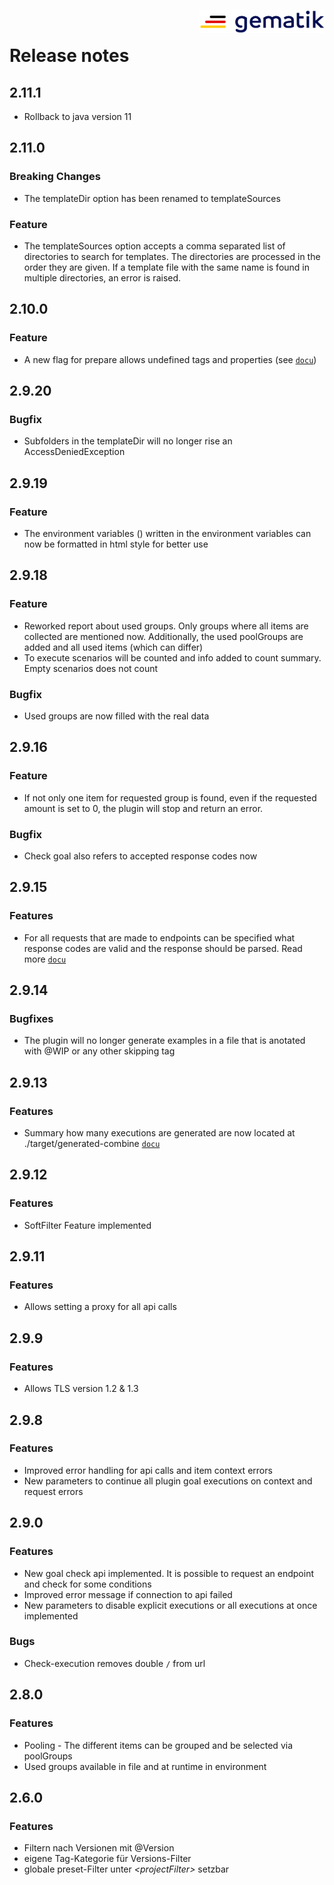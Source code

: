 <img align="right" width="200" height="37" src="doc/images/Gematik_Logo_Flag.png" alt="gematik logo"/> <br/>

# Release notes

## 2.11.1

- Rollback to java version 11

## 2.11.0

### Breaking Changes

- The templateDir option has been renamed to templateSources

### Feature

- The templateSources option accepts a comma separated list of directories to search for templates. The directories are
  processed in the order they are given. If a template file with the same name is found in multiple directories, an error is raised.

## 2.10.0

### Feature

- A new flag for prepare allows undefined tags and properties (see [`docu`](./doc/userguide/GettingStarted.adoc))

## 2.9.20

### Bugfix

- Subfolders in the templateDir will no longer rise an AccessDeniedException

## 2.9.19

### Feature

- The environment variables () written in the environment variables can now be formatted in html style for better use

## 2.9.18

### Feature

- Reworked report about used groups. Only groups where all items are collected are mentioned now. Additionally, the used
  poolGroups are added and all used items (which can differ)
- To execute scenarios will be counted and info added to count summary. Empty scenarios does not count

### Bugfix

- Used groups are now filled with the real data

## 2.9.16

### Feature

- If not only one item for requested group is found, even if the requested amount is set to 0, the plugin will stop and
  return an error.

### Bugfix

- Check goal also refers to accepted response codes now

## 2.9.15

### Features

- For all requests that are made to endpoints can be specified what response codes are valid and the response should be
  parsed. Read more [`docu`](./doc/userguide/GettingStarted.adoc)

## 2.9.14

### Bugfixes

- The plugin will no longer generate examples in a file that is anotated with @WIP or any other skipping tag

## 2.9.13

### Features

- Summary how many executions are generated are now located at
  ./target/generated-combine [`docu`](./doc/userguide/GettingStarted.adoc)

## 2.9.12

### Features

- SoftFilter Feature implemented

## 2.9.11

### Features

- Allows setting a proxy for all api calls

## 2.9.9

### Features

- Allows TLS version 1.2 & 1.3

## 2.9.8

### Features

- Improved error handling for api calls and item context errors
- New parameters to continue all plugin goal executions on context and request errors

## 2.9.0

### Features

- New goal check api implemented. It is possible to request an endpoint and check for some
  conditions
- Improved error message if connection to api failed
- New parameters to disable explicit executions or all executions at once implemented

### Bugs

- Check-execution removes double `/` from url

## 2.8.0

### Features

- Pooling - The different items can be grouped and be selected via poolGroups
- Used groups available in file and at runtime in environment

## 2.6.0

### Features

- Filtern nach Versionen mit @Version
- eigene Tag-Kategorie für Versions-Filter
- globale preset-Filter unter *_\<projectFilter\>_* setzbar